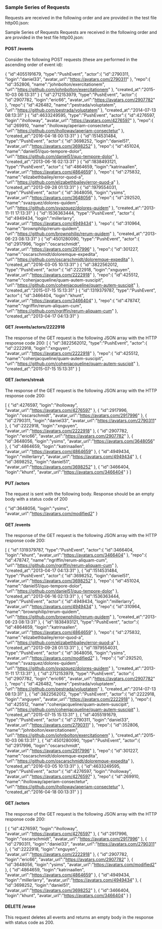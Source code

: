 
### Sample Series of Requests
Requests are received in the following order and are provided in the test file http00.json:

Sample Series of Requests
Requests are received in the following order and are provided in the test file http00.json:

#### POST /events
Consider the following POST requests (these are performed in the ascending order of event id):

{
  "id":4055191679,
  "type":"PushEvent",
  "actor":{
    "id":2790311,
    "login":"daniel33",
    "avatar_url":"https://avatars.com/2790311"
  },
  "repo":{
    "id":352806,
    "name":"johnbolton/exercitationem",
    "url":"https://github.com/johnbolton/exercitationem"
  },
  "created_at":"2015-10-03 06:13:31"
}
{
  "id":2712153979,
  "type":"PushEvent",
  "actor":{
    "id":2907782,
    "login":"eric66",
    "avatar_url":"https://avatars.com/2907782"
  },
  "repo":{
    "id":426482,
    "name":"pestrada/voluptatem",
    "url":"https://github.com/pestrada/voluptatem"
  },
  "created_at":"2014-07-13 08:13:31"
}
{
  "id":4633249595,
  "type":"PushEvent",
  "actor":{
    "id":4276597,
    "login":"iholloway",
    "avatar_url":"https://avatars.com/4276597"
  },
  "repo":{
    "id":269910,
    "name":"iholloway/aperiam-consectetur",
    "url":"https://github.com/iholloway/aperiam-consectetur"
  },
  "created_at":"2016-04-18 00:13:31"
}
{
  "id":1514531484,
  "type":"PushEvent",
  "actor":{
    "id":3698252,
    "login":"daniel51",
    "avatar_url":"https://avatars.com/3698252"
  },
  "repo":{
    "id":451024,
    "name":"daniel51/quo-tempore-dolor",
    "url":"https://github.com/daniel51/quo-tempore-dolor"
  },
  "created_at":"2013-06-16 02:13:31"
}
{
  "id":1838493121,
  "type":"PushEvent",
  "actor":{
    "id":4864659,
    "login":"katrinaallen",
    "avatar_url":"https://avatars.com/4864659"
  },
  "repo":{
    "id":275832,
    "name":"elizabethbailey/error-quod-a",
    "url":"https://github.com/elizabethbailey/error-quod-a"
  },
  "created_at":"2013-09-28 01:13:31"
}
{
  "id":1979554031,
  "type":"PushEvent",
  "actor":{
    "id":3648056,
    "login":"ysims",
    "avatar_url":"https://avatars.com/3648056"
  },
  "repo":{
    "id":292520,
    "name":"svazquez/dolores-quidem",
    "url":"https://github.com/svazquez/dolores-quidem"
  },
  "created_at":"2013-11-11 17:13:31"
}
{
  "id":1536363444,
  "type":"PushEvent",
  "actor":{
    "id":4949434,
    "login":"millerlarry",
    "avatar_url":"https://avatars.com/4949434"
  },
  "repo":{
    "id":310964,
    "name":"brownphilip/rerum-quidem",
    "url":"https://github.com/brownphilip/rerum-quidem"
  },
  "created_at":"2013-06-23 08:13:31"
}
{
  "id":4501280090,
  "type":"PushEvent",
  "actor":{
    "id":2917996,
    "login":"oscarschmidt",
    "avatar_url":"https://avatars.com/2917996"
  },
  "repo":{
    "id":301227,
    "name":"oscarschmidt/doloremque-expedita",
    "url":"https://github.com/oscarschmidt/doloremque-expedita"
  },
  "created_at":"2016-03-05 10:13:31"
}
{
  "id":3822562012,
  "type":"PushEvent",
  "actor":{
    "id":2222918,
    "login":"xnguyen",
    "avatar_url":"https://avatars.com/2222918"
  },
  "repo":{
    "id":425512,
    "name":"cohenjacqueline/quam-autem-suscipit",
    "url":"https://github.com/cohenjacqueline/quam-autem-suscipit"
  },
  "created_at":"2015-07-15 15:13:31"
}
{
  "id":1319379787,
  "type":"PushEvent",
  "actor":{
    "id":3466404,
    "login":"khunt",
    "avatar_url":"https://avatars.com/3466404"
  },
  "repo":{
    "id":478747,
    "name":"ngriffin/rerum-aliquam-cum",
    "url":"https://github.com/ngriffin/rerum-aliquam-cum"
  },
  "created_at":"2013-04-17 04:13:31"
}

#### GET /events/actors/2222918
The response of the GET request is the following JSON array with the HTTP response code 200:
[
  {
    "id":3822562012,
    "type":"PushEvent",
    "actor":{
      "id":2222918,
      "login":"xnguyen",
      "avatar_url":"https://avatars.com/2222918"
    },
    "repo":{
      "id":425512,
      "name":"cohenjacqueline/quam-autem-suscipit",
      "url":"https://github.com/cohenjacqueline/quam-autem-suscipit"
    },
    "created_at":"2015-07-15 15:13:31"
  }
]

#### GET /actors/streak
The response of the GET request is the following JSON array with the HTTP response code 200:

[
  {
    "id":4276597,
    "login":"iholloway",
    "avatar_url":"https://avatars.com/4276597"
  },
  {
    "id":2917996,
    "login":"oscarschmidt",
    "avatar_url":"https://avatars.com/2917996"
  },
  {
    "id":2790311,
    "login":"daniel33",
    "avatar_url":"https://avatars.com/2790311"
  },
  {
    "id":2222918,
    "login":"xnguyen",
    "avatar_url":"https://avatars.com/2222918"
  },
  {
    "id":2907782,
    "login":"eric66",
    "avatar_url":"https://avatars.com/2907782"
  },
  {
    "id":3648056,
    "login":"ysims",
    "avatar_url":"https://avatars.com/3648056"
  },
  {
    "id":4864659,
    "login":"katrinaallen",
    "avatar_url":"https://avatars.com/4864659"
  },
  {
    "id":4949434,
    "login":"millerlarry",
    "avatar_url":"https://avatars.com/4949434"
  },
  {
    "id":3698252,
    "login":"daniel51",
    "avatar_url":"https://avatars.com/3698252"
  },
  {
    "id":3466404,
    "login":"khunt",
    "avatar_url":"https://avatars.com/3466404"
  }
]


#### PUT /actors
The request is sent with the following body. Response should be an empty body with a status code of 200

{
  "id":3648056,
  "login":"ysims",
  "avatar_url":"https://avatars.com/modified2"
}

#### GET /events
The response of the GET request is the following JSON array with the HTTP response code 200:

[
  {
    "id":1319379787,
    "type":"PushEvent",
    "actor":{
      "id":3466404,
      "login":"khunt",
      "avatar_url":"https://avatars.com/3466404"
    },
    "repo":{
      "id":478747,
      "name":"ngriffin/rerum-aliquam-cum",
      "url":"https://github.com/ngriffin/rerum-aliquam-cum"
    },
    "created_at":"2013-04-17 04:13:31"
  },
  {
    "id":1514531484,
    "type":"PushEvent",
    "actor":{
      "id":3698252,
      "login":"daniel51",
      "avatar_url":"https://avatars.com/3698252"
    },
    "repo":{
      "id":451024,
      "name":"daniel51/quo-tempore-dolor",
      "url":"https://github.com/daniel51/quo-tempore-dolor"
    },
    "created_at":"2013-06-16 02:13:31"
  },
  {
    "id":1536363444,
    "type":"PushEvent",
    "actor":{
      "id":4949434,
      "login":"millerlarry",
      "avatar_url":"https://avatars.com/4949434"
    },
    "repo":{
      "id":310964,
      "name":"brownphilip/rerum-quidem",
      "url":"https://github.com/brownphilip/rerum-quidem"
    },
    "created_at":"2013-06-23 08:13:31"
  },
  {
    "id":1838493121,
    "type":"PushEvent",
    "actor":{
      "id":4864659,
      "login":"katrinaallen",
      "avatar_url":"https://avatars.com/4864659"
    },
    "repo":{
      "id":275832,
      "name":"elizabethbailey/error-quod-a",
      "url":"https://github.com/elizabethbailey/error-quod-a"
    },
    "created_at":"2013-09-28 01:13:31"
  },
  {
    "id":1979554031,
    "type":"PushEvent",
    "actor":{
      "id":3648056,
      "login":"ysims",
      "avatar_url":"https://avatars.com/modified2"
    },
    "repo":{
      "id":292520,
      "name":"svazquez/dolores-quidem",
      "url":"https://github.com/svazquez/dolores-quidem"
    },
    "created_at":"2013-11-11 17:13:31"
  },
  {
    "id":2712153979,
    "type":"PushEvent",
    "actor":{
      "id":2907782,
      "login":"eric66",
      "avatar_url":"https://avatars.com/2907782"
    },
    "repo":{
      "id":426482,
      "name":"pestrada/voluptatem",
      "url":"https://github.com/pestrada/voluptatem"
    },
    "created_at":"2014-07-13 08:13:31"
  },
  {
    "id":3822562012,
    "type":"PushEvent",
    "actor":{
      "id":2222918,
      "login":"xnguyen",
      "avatar_url":"https://avatars.com/2222918"
    },
    "repo":{
      "id":425512,
      "name":"cohenjacqueline/quam-autem-suscipit",
      "url":"https://github.com/cohenjacqueline/quam-autem-suscipit"
    },
    "created_at":"2015-07-15 15:13:31"
  },
  {
    "id":4055191679,
    "type":"PushEvent",
    "actor":{
      "id":2790311,
      "login":"daniel33",
      "avatar_url":"https://avatars.com/2790311"
    },
    "repo":{
      "id":352806,
      "name":"johnbolton/exercitationem",
      "url":"https://github.com/johnbolton/exercitationem"
    },
    "created_at":"2015-10-03 06:13:31"
  },
  {
    "id":4501280090,
    "type":"PushEvent",
    "actor":{
      "id":2917996,
      "login":"oscarschmidt",
      "avatar_url":"https://avatars.com/2917996"
    },
    "repo":{
      "id":301227,
      "name":"oscarschmidt/doloremque-expedita",
      "url":"https://github.com/oscarschmidt/doloremque-expedita"
    },
    "created_at":"2016-03-05 10:13:31"
  },
  {
    "id":4633249595,
    "type":"PushEvent",
    "actor":{
      "id":4276597,
      "login":"iholloway",
      "avatar_url":"https://avatars.com/4276597"
    },
    "repo":{
      "id":269910,
      "name":"iholloway/aperiam-consectetur",
      "url":"https://github.com/iholloway/aperiam-consectetur"
    },
    "created_at":"2016-04-18 00:13:31"
  }
]

#### GET /actors
The response of the GET request is the following JSON array with the HTTP response code 200:

[
  {
    "id":4276597,
    "login":"iholloway",
    "avatar_url":"https://avatars.com/4276597"
  },
  {
    "id":2917996,
    "login":"oscarschmidt",
    "avatar_url":"https://avatars.com/2917996"
  },
  {
    "id":2790311,
    "login":"daniel33",
    "avatar_url":"https://avatars.com/2790311"
  },
  {
    "id":2222918,
    "login":"xnguyen",
    "avatar_url":"https://avatars.com/2222918"
  },
  {
    "id":2907782,
    "login":"eric66",
    "avatar_url":"https://avatars.com/2907782"
  },
  {
    "id":3648056,
    "login":"ysims",
    "avatar_url":"https://avatars.com/modified2"
  },
  {
    "id":4864659,
    "login":"katrinaallen",
    "avatar_url":"https://avatars.com/4864659"
  },
  {
    "id":4949434,
    "login":"millerlarry",
    "avatar_url":"https://avatars.com/4949434"
  },
  {
    "id":3698252,
    "login":"daniel51",
    "avatar_url":"https://avatars.com/3698252"
  },
  {
    "id":3466404,
    "login":"khunt",
    "avatar_url":"https://avatars.com/3466404"
  }
]

#### DELETE /erase
This request deletes all events and returns an empty body in the response with status code as 200.
